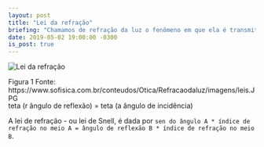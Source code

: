 ```yaml
---
layout: post
title: "Lei da refração"
briefing: "Chamamos de refração da luz o fenômeno em que ela é transmitida de um meio para outro diferente. Nesta mudança de meios a frequência da onda luminosa não é alterada, embora sua velocidade e o seu comprimento de onda sejam."
date: 2019-05-02 19:00:00 -0300
is_post: true
---
```


<section class="post-main">
  <img 
    class="post-image"
    src="https://www.sofisica.com.br/conteudos/Otica/Refracaodaluz/imagens/leis.JPG"
    alt="Lei da refração"
  />
  <p class="post-image-font">
    Figura 1 Fonte: https://www.sofisica.com.br/conteudos/Otica/Refracaodaluz/imagens/leis.JPG
  </p>
  <p style="margin-top: -1rem; 2rem;">teta (r ângulo de reflexão) = teta (a ângulo de incidência)</p>
  <p>
    A lei de refração - ou lei de Snell, é dada por <code class="highlighter-rouge">sen do ângulo A * índice de refração no meio A = ângulo de reflexão B * índice de refração no meio B</code>.
  </p>
</section>
